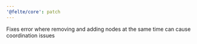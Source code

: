 ```yaml
---
'@felte/core': patch
---
```


Fixes error where removing and adding nodes at the same time can cause coordination issues
